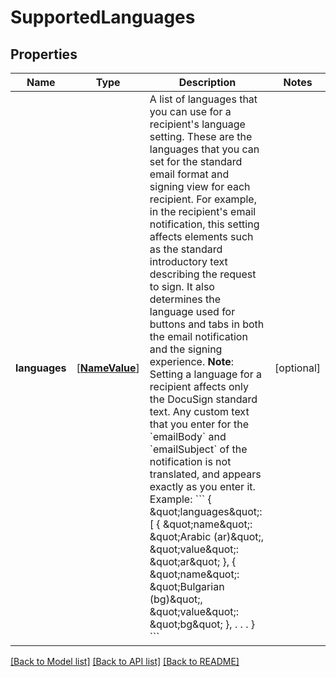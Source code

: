# SupportedLanguages

## Properties
Name | Type | Description | Notes
------------ | ------------- | ------------- | -------------
**languages** | [[**NameValue**](NameValue.md)] | A list of languages that you can use for a recipient&#39;s language setting. These are the languages that you can set for the standard email format and signing view for each recipient.  For example, in the recipient&#39;s email notification, this setting affects elements such as the standard introductory text describing the request to sign. It also determines the language used for buttons and tabs in both the email notification and the signing experience.  **Note**: Setting a language for a recipient affects only the DocuSign standard text. Any custom text that you enter for the &#x60;emailBody&#x60; and &#x60;emailSubject&#x60; of the notification is not translated, and appears exactly as you enter it.  Example:  &#x60;&#x60;&#x60; {     \&quot;languages\&quot;: [         {             \&quot;name\&quot;: \&quot;Arabic (ar)\&quot;,             \&quot;value\&quot;: \&quot;ar\&quot;         },         {             \&quot;name\&quot;: \&quot;Bulgarian (bg)\&quot;,             \&quot;value\&quot;: \&quot;bg\&quot;         },         .         .         . } &#x60;&#x60;&#x60; | [optional] 

[[Back to Model list]](../README.md#documentation-for-models) [[Back to API list]](../README.md#documentation-for-api-endpoints) [[Back to README]](../README.md)



